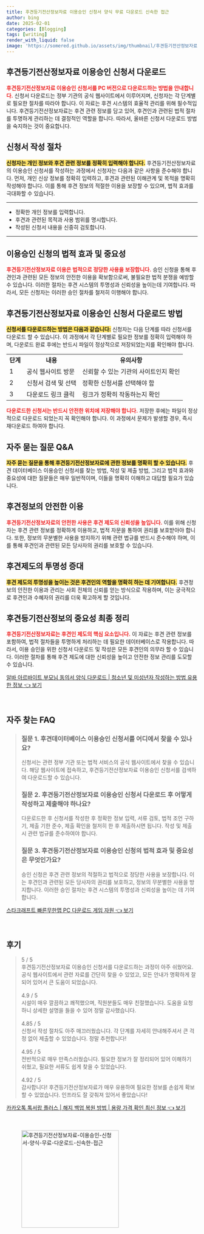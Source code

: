 ```yaml
---
title: 후견등기전산정보자료 이용승인 신청서 양식 무료 다운로드 신속한 접근
author: bing
date: 2025-02-01
categories: [Blogging]
tags: [writing]
render_with_liquid: false
image: 'https://somered.github.io/assets/img/thumbnail/후견등기전산정보자료-이용승인-신청서-양식-무료-다운로드-신속한-접근.webp'
---
```



<h2 id='후견등기전산정보자료_신청서_다운로드'>후견등기전산정보자료 이용승인 신청서 다운로드</h2>

<p><b><span style="color: #ee2323;">후견등기전산정보자료 이용승인 신청서를 PC 버전으로 다운로드하는 방법을 안내합니다.</span></b> 신청서 다운로드는 정부 기관의 공식 웹사이트에서 이루어지며, 신청자는 각 단계별로 필요한 절차를 따라야 합니다. 이 자료는 후견 시스템의 효율적 관리를 위해 필수적입니다. 후견등기전산정보자료는 후견 관련 정보를 담고 있어, 후견인과 관련된 법적 절차를 투명하게 관리하는 데 결정적인 역할을 합니다. 따라서, 올바른 신청서 다운로드 방법을 숙지하는 것이 중요합니다.</p>

<h2 id='신청서_작성_절차'>신청서 작성 절차</h2>

<p><b><span style="background-color: #ffe066;">신청자는 개인 정보와 후견 관련 정보를 정확히 입력해야 합니다.</span></b> 후견등기전산정보자료의 이용승인 신청서를 작성하는 과정에서 신청자는 다음과 같은 사항을 준수해야 합니다. 먼저, 개인 신상 정보를 정확히 입력하고, 후견과 관련된 이해관계 및 목적을 명확히 작성해야 합니다. 이를 통해 후견 정보의 적절한 이용을 보장할 수 있으며, 법적 효과를 극대화할 수 있습니다.</p>

<hr />

<ul>
    <li>정확한 개인 정보를 입력합니다.</li>
    <li>후견과 관련된 목적과 사용 범위를 명시합니다.</li>
    <li>작성된 신청서 내용을 신중히 검토합니다.</li>
</ul>

<hr />

<h2 id='법적_효과_및_중요성'>이용승인 신청의 법적 효과 및 중요성</h2>

<p><b><span style="color: #ee2323;">후견등기전산정보자료 이용은 법적으로 정당한 사용을 보장합니다.</span></b> 승인 신청을 통해 후견인과 관련된 모든 정보의 안전한 이용을 확보함으로써, 불필요한 법적 분쟁을 예방할 수 있습니다. 이러한 절차는 후견 시스템의 투명성과 신뢰성을 높이는데 기여합니다. 따라서, 모든 신청자는 이러한 승인 절차를 철저히 이행해야 합니다.</p>

<h2 id='다운로드_방법'>후견등기전산정보자료 이용승인 신청서 다운로드 방법</h2>

<p><b><span style="background-color: #ffe066;">신청서를 다운로드하는 방법은 다음과 같습니다:</span></b> 신청자는 다음 단계를 따라 신청서를 다운로드 할 수 있습니다. 이 과정에서 각 단계별로 필요한 정보를 정확히 입력해야 하며, 다운로드 완료 후에는 반드시 파일이 정상적으로 저장되었는지를 확인해야 합니다.</p>

<table>
    <tr>
        <td style="text-align: center; height: 17px;"><b>단계</b></td>
        <td style="text-align: center; height: 17px;"><b>내용</b></td>
        <td style="text-align: center; height: 17px;"><b>유의사항</b></td>
    </tr>
    <tr>
        <td>1</td>
        <td>공식 웹사이트 방문</td>
        <td>신뢰할 수 있는 기관의 사이트인지 확인</td>
    </tr>
    <tr>
        <td>2</td>
        <td>신청서 검색 및 선택</td>
        <td>정확한 신청서를 선택해야 함</td>
    </tr>
    <tr>
        <td>3</td>
        <td>다운로드 링크 클릭</td>
        <td>링크가 정확히 작동하는지 확인</td>
    </tr>
</table>

<p><b><span style="color: #ee2323;">다운로드한 신청서는 반드시 안전한 위치에 저장해야 합니다.</span></b> 저장한 후에는 파일이 정상적으로 다운로드 되었는지 꼭 확인해야 합니다. 이 과정에서 문제가 발생할 경우, 즉시 재다운로드 하여야 합니다.</p>

<h2 id='자주_묻는_질문'>자주 묻는 질문 Q&A</h2>

<p><b><span style="background-color: #ffe066;">자주 묻는 질문을 통해 후견등기전산정보자료에 관한 정보를 명확히 할 수 있습니다.</span></b> 후견 데이터베이스 이용승인 신청서를 찾는 방법, 작성 및 제출 방법, 그리고 법적 효과와 중요성에 대한 질문들은 매우 일반적이며, 이들을 명확히 이해하고 대답할 필요가 있습니다.</p>

<h2 id='후견정보의_안전한_이용'>후견정보의 안전한 이용</h2>

<p><b><span style="color: #ee2323;">후견등기전산정보자료의 안전한 사용은 후견 제도의 신뢰성을 높입니다.</span></b> 이를 위해 신청자는 후견 관련 정보를 정확하게 이용하고, 법적 자문을 통하여 권리를 보호받아야 합니다. 또한, 정보의 무분별한 사용을 방지하기 위해 관련 법규를 반드시 준수해야 하며, 이를 통해 후견인과 관련된 모든 당사자의 권리를 보호할 수 있습니다.</p>

<h2 id='후견제도_투명성'>후견제도의 투명성 증대</h2>

<p><b><span style="background-color: #ffe066;">후견 제도의 투명성을 높이는 것은 후견인의 역할을 명확히 하는 데 기여합니다.</span></b> 후견정보의 안전한 이용과 관리는 사회 전체의 신뢰를 얻는 방식으로 작용하며, 이는 궁극적으로 후견인과 수혜자의 권리를 더욱 확고하게 할 것입니다.</p>

<h2 id='결론'>후견등기전산정보의 중요성 최종 정리</h2>

<p><b><span style="color: #ee2323;">후견등기전산정보자료는 후견인 제도의 핵심 요소입니다.</span></b> 이 자료는 후견 관련 정보를 포함하여, 법적 절차들을 투명하게 처리하는 데 필요한 데이터베이스로 작용합니다. 따라서, 이용 승인을 위한 신청서 다운로드 및 작성은 모든 후견인의 의무라 할 수 있습니다. 이러한 절차를 통해 후견 제도에 대한 신뢰성을 높이고 안전한 정보 관리를 도모할 수 있습니다.</p>


<p><a class="click-button" title="알바 아르바이트 부모님 동의서 양식 다운로드 | 청소년 및 미성년자 작성하는 방법 유용한 정보" href="https://somered.github.io/posts/%EC%95%8C%EB%B0%94-%EC%95%84%EB%A5%B4%EB%B0%94%EC%9D%B4%ED%8A%B8-%EB%B6%80%EB%AA%A8%EB%8B%98-%EB%8F%99%EC%9D%98%EC%84%9C-%EC%96%91%EC%8B%9D-%EB%8B%A4%EC%9A%B4%EB%A1%9C%EB%93%9C-%EC%B2%AD%EC%86%8C%EB%85%84-%EB%B0%8F-%EB%AF%B8%EC%84%B1%EB%85%84%EC%9E%90-%EC%9E%91%EC%84%B1%ED%95%98%EB%8A%94-%EB%B0%A9%EB%B2%95-%EC%9C%A0%EC%9A%A9%ED%95%9C-%EC%A0%95%EB%B3%B4/" rel="dofollow">알바 아르바이트 부모님 동의서 양식 다운로드 | 청소년 및 미성년자 작성하는 방법 유용한 정보 👈 보기</a></p><br>
<h2 id='자주_찾는_FAQ'>자주 찾는 FAQ</h2>
<div itemscope="" itemtype="https://schema.org/FAQPage">
    <blockquote>
        <div itemscope="" itemprop="mainEntity" itemtype="https://schema.org/Question">
            <h3 itemprop="name">질문 1. 후견데이터베이스 이용승인 신청서를 어디에서 찾을 수 있나요?</h3>
            <div itemscope="" itemprop="acceptedAnswer" itemtype="https://schema.org/Answer">
                <span itemprop="text">
                    <p>신청서는 관련 정부 기관 또는 법적 서비스의 공식 웹사이트에서 찾을 수 있습니다. 해당 웹사이트에 접속하고, 후견등기전산정보자료 이용승인 신청서를 검색하여 다운로드할 수 있습니다.</p>
                </span>
            </div>
        </div>
        <div itemscope="" itemprop="mainEntity" itemtype="https://schema.org/Question">
            <h3 itemprop="name">질문 2. 후견등기전산정보자료 이용승인 신청서 다운로드 후 어떻게 작성하고 제출해야 하나요?</h3>
            <div itemscope="" itemprop="acceptedAnswer" itemtype="https://schema.org/Answer">
                <span itemprop="text">
                    <p>다운로드한 후 신청서를 작성한 후 정확한 정보 입력, 서류 검토, 법적 조언 구하기, 제출 기한 준수, 제출 확인을 철저히 한 후 제출하시면 됩니다. 작성 및 제출 시 관련 법규를 준수하여야 합니다.</p>
                </span>
            </div>
        </div>
        <div itemscope="" itemprop="mainEntity" itemtype="https://schema.org/Question">
            <h3 itemprop="name">질문 3. 후견등기전산정보자료 이용승인 신청의 법적 효과 및 중요성은 무엇인가요?</h3>
            <div itemscope="" itemprop="acceptedAnswer" itemtype="https://schema.org/Answer">
                <span itemprop="text">
                    <p>승인 신청은 후견 관련 정보의 적절하고 법적으로 정당한 사용을 보장합니다. 이는 후견인과 관련된 모든 당사자의 권리를 보호하고, 정보의 무분별한 사용을 방지합니다. 이러한 승인 절차는 후견 시스템의 투명성과 신뢰성을 높이는 데 기여합니다.</p>
                </span>
            </div>
        </div>
    </blockquote>
</div>
<p><a class="click-button" title="스타크래프트 빠른무한맵 PC 다운로드 게임 자원" href="https://somered.github.io/posts/%EC%8A%A4%ED%83%80%ED%81%AC%EB%9E%98%ED%94%84%ED%8A%B8-%EB%B9%A0%EB%A5%B8%EB%AC%B4%ED%95%9C%EB%A7%B5-PC-%EB%8B%A4%EC%9A%B4%EB%A1%9C%EB%93%9C-%EA%B2%8C%EC%9E%84-%EC%9E%90%EC%9B%90/" rel="dofollow">스타크래프트 빠른무한맵 PC 다운로드 게임 자원 👈 보기</a></p><br>
<h2 id='후기'>후기</h2>
<div itemscope itemtype="https://schema.org/Product">
  <blockquote>
  <div itemprop="review" itemscope itemtype="https://schema.org/Review">
      <div itemprop="reviewRating" itemscope itemtype="https://schema.org/Rating"> <span itemprop="ratingValue">5</span> / <span itemprop="bestRating">5</span> </div>
      <span itemprop="reviewBody">후견등기전산정보자료 이용승인 신청서를 다운로드하는 과정이 아주 쉬웠어요. 공식 웹사이트에서 관련 자료를 간단히 찾을 수 있었고, 모든 안내가 명확하게 잘 되어 있어서 큰 도움이 되었습니다.</span>
  </div>
  <br>
  <div itemprop="review" itemscope itemtype="https://schema.org/Review">
      <div itemprop="reviewRating" itemscope itemtype="https://schema.org/Rating"> <span itemprop="ratingValue">4.9</span> / <span itemprop="bestRating">5</span> </div>
      <span itemprop="reviewBody">시설이 매우 깔끔하고 쾌적했으며, 직원분들도 매우 친절했습니다. 도움을 요청하니 상세한 설명을 들을 수 있어 정말 감사했습니다.</span>
  </div>
  <br>
  <div itemprop="review" itemscope itemtype="https://schema.org/Review">
      <div itemprop="reviewRating" itemscope itemtype="https://schema.org/Rating"> <span itemprop="ratingValue">4.85</span> / <span itemprop="bestRating">5</span> </div>
      <span itemprop="reviewBody">신청서 작성 절차도 아주 매끄러웠습니다. 각 단계를 자세히 안내해주셔서 큰 걱정 없이 제출할 수 있었습니다. 정말 추천합니다!</span>
  </div>
  <br>
  <div itemprop="review" itemscope itemtype="https://schema.org/Review">
      <div itemprop="reviewRating" itemscope itemtype="https://schema.org/Rating"> <span itemprop="ratingValue">4.95</span> / <span itemprop="bestRating">5</span> </div>
      <span itemprop="reviewBody">전반적으로 매우 만족스러웠습니다. 필요한 정보가 잘 정리되어 있어 이해하기 쉬웠고, 필요한 서류도 쉽게 찾을 수 있었습니다.</span>
  </div>
  <br>
  <div itemprop="review" itemscope itemtype="https://schema.org/Review">
      <div itemprop="reviewRating" itemscope itemtype="https://schema.org/Rating"> <span itemprop="ratingValue">4.92</span> / <span itemprop="bestRating">5</span> </div>
      <span itemprop="reviewBody">감사합니다! 후견등기전산정보자료가 매우 유용하여 필요한 정보를 손쉽게 확보할 수 있었습니다. 인프라도 잘 갖춰져 있어서 좋았습니다!</span>
  </div>
  </blockquote>
</div>
<p><a class="click-button" title="카카오톡 톡서랍 플러스 | 해지 백업 복원 방법 | 용량 가격 확인 최신 정보" href="https://somered.github.io/posts/%EC%B9%B4%EC%B9%B4%EC%98%A4%ED%86%A1-%ED%86%A1%EC%84%9C%EB%9E%8D-%ED%94%8C%EB%9F%AC%EC%8A%A4-%ED%95%B4%EC%A7%80-%EB%B0%B1%EC%97%85-%EB%B3%B5%EC%9B%90-%EB%B0%A9%EB%B2%95-%EC%9A%A9%EB%9F%89-%EA%B0%80%EA%B2%A9-%ED%99%95%EC%9D%B8-%EC%B5%9C%EC%8B%A0-%EC%A0%95%EB%B3%B4/" rel="dofollow">카카오톡 톡서랍 플러스 | 해지 백업 복원 방법 | 용량 가격 확인 최신 정보 👈 보기</a></p><br>
<figure class="image"><img src="https://somered.github.io/assets/img/thumbnail/후견등기전산정보자료-이용승인-신청서-양식-무료-다운로드-신속한-접근.webp" alt="후견등기전산정보자료-이용승인-신청서-양식-무료-다운로드-신속한-접근" width="256" height="256"></figure>